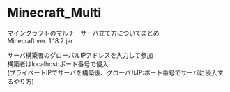 # Minecraft_Multi  

マインクラフトのマルチ　サーバ立て方についてまとめ  
Minecraft ver. 1.18.2.jar  

サーバ構築者のグローバルIPアドレスを入力して参加  
構築者はlocalhost:ポート番号で侵入  
(プライベートIPでサーバを構築後、グローバルIP:ポート番号でサーバに侵入するやり方)  

